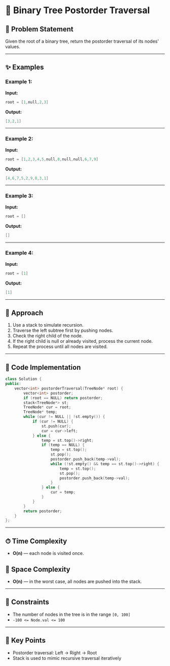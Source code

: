 # 🌳 Binary Tree Postorder Traversal

## 📝 Problem Statement

Given the root of a binary tree, return the postorder traversal of its nodes' values.

---

## ✨ Examples

### Example 1:

**Input:**

```cpp
root = [1,null,2,3]
```

**Output:**

```cpp
[3,2,1]
```

---

### Example 2:

**Input:**

```cpp
root = [1,2,3,4,5,null,8,null,null,6,7,9]
```

**Output:**

```cpp
[4,6,7,5,2,9,8,3,1]
```

---

### Example 3:

**Input:**

```cpp
root = []
```

**Output:**

```cpp
[]
```

---

### Example 4:

**Input:**

```cpp
root = [1]
```

**Output:**

```cpp
[1]
```

---

## 🚀 Approach

1. Use a stack to simulate recursion.
2. Traverse the left subtree first by pushing nodes.
3. Check the right child of the node.
4. If the right child is null or already visited, process the current node.
5. Repeat the process until all nodes are visited.

---

## 🔢 Code Implementation

```cpp
class Solution {
public:
    vector<int> postorderTraversal(TreeNode* root) {
        vector<int> postorder;
        if (root == NULL) return postorder;
        stack<TreeNode*> st;
        TreeNode* cur = root;
        TreeNode* temp;
        while (cur != NULL || !st.empty()) {
            if (cur != NULL) {
                st.push(cur);
                cur = cur->left;
            } else {
                temp = st.top()->right;
                if (temp == NULL) {
                    temp = st.top();
                    st.pop();
                    postorder.push_back(temp->val);
                    while (!st.empty() && temp == st.top()->right) {
                        temp = st.top();
                        st.pop();
                        postorder.push_back(temp->val);
                    }
                } else {
                    cur = temp;
                }
            }
        }
        return postorder;
    }
};
```

---

## ⏱ Time Complexity

* **O(n)** — each node is visited once.

## 📂 Space Complexity

* **O(n)** — in the worst case, all nodes are pushed into the stack.

---

## 🔧 Constraints

* The number of nodes in the tree is in the range `[0, 100]`
* `-100 <= Node.val <= 100`

---

## 🌟 Key Points

* Postorder traversal: Left -> Right -> Root
* Stack is used to mimic recursive traversal iteratively
